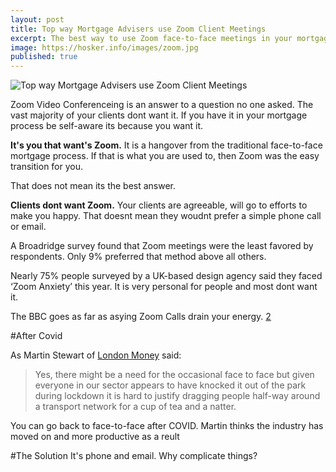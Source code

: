 ```yaml
---
layout: post
title: Top way Mortgage Advisers use Zoom Client Meetings
excerpt: The best way to use Zoom face-to-face meetings in your mortgage advice process.
image: https://hosker.info/images/zoom.jpg
published: true
---
```


![Top way Mortgage Advisers use Zoom Client Meetings](https://hosker.info/images/zoom.jpg)

Zoom Video Conferenceing is an answer to a question no one asked. The vast majority of your clients dont want it. If you have it in your mortgage process be self-aware its because you want it.

**It's you that want's Zoom.** It is a hangover from the traditional face-to-face mortgage process. If that is what you are used to, then Zoom was the easy transition for you.

That does not mean its the best answer.

**Clients dont want Zoom.** Your clients are agreeable, will go to efforts to make you happy. That doesnt mean they woudnt prefer a simple phone call or email.

A Broadridge survey found that Zoom meetings were the least favored by respondents. Only 9% preferred that method above all others.

Nearly 75% people surveyed by a UK-based design agency said they faced ‘Zoom Anxiety’ this year. It is very personal for people and most dont want it.

The BBC goes as far as asying Zoom Calls drain your energy. [2]

#After Covid

As Martin Stewart of [London Money](http://www.london-money.co.uk/) said:

>Yes, there might be a need for the occasional face to face but given everyone in our sector appears to have knocked it out of the park during lockdown it is hard to justify dragging people half-way around a transport network for a cup of tea and a natter.

You can go back to face-to-face after COVID. Martin thinks the industry has moved on and more productive as a reult

#The Solution
It's phone and email. Why complicate things?

[1]: https://www.allthingssecured.com/tips/stop-using-zoom/
[2]: https://www.bbc.com/worklife/article/20200421-why-zoom-video-chats-are-so-exhausting

